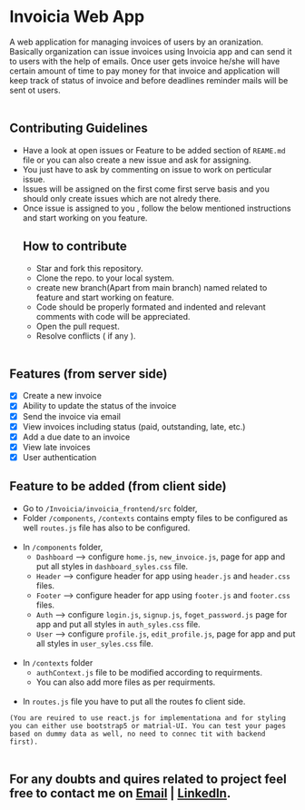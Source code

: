 # Invoicia Web App
A web application for managing invoices of users by an oranization.
Basically organization can issue invoices using Invoicia app and can send it to users with the help of emails.
Once user gets invoice he/she will have certain amount of time to pay money for that invoice and application
will keep track of status of invoice and before deadlines reminder mails will be sent ot users.
<br></br>

## Contributing Guidelines
- Have a look at open issues or Feature to be added section of `REAME.md` file or you can also create a new issue and ask for assigning.
- You just have to ask by commenting on issue to work on perticular issue.
- Issues will be assigned on the first come first serve basis and you should only create issues which are not alredy there.
- Once issue is assigned to you , follow the below mentioned instructions and start working on you feature.
  ## How to contribute
  - Star and fork this repository.
  - Clone the repo. to your local system.
  - create new branch(Apart from main branch) named related to feature and start working on feature.
  - Code should be properly formated and indented and relevant comments with code will be appreciated.
  - Open the pull request.
  - Resolve conflicts ( if any ).
<br></br>

## Features (from server side)
- [x] Create a new invoice
- [x] Ability to update the status of the invoice
- [x] Send the invoice via email
- [x] View invoices including status (paid, outstanding, late, etc.)
- [x] Add a due date to an invoice
- [x] View late invoices
- [x] User authentication

## Feature to be added (from client side)
- Go to `/Invoicia/invoicia_frontend/src` folder,
- Folder `/components`, `/contexts` contains empty files to be configured as well `routes.js` file has also to be configured.<br><br/>
- In `/components` folder,
  - `Dashboard` --> configure `home.js`, `new_invoice.js`, page for app and put all styles in `dashboard_syles.css` file.
  - `Header`    --> configure header for app using `header.js` and `header.css` files.
  - `Footer`    --> configure header for app using `footer.js` and `footer.css` files.
  - `Auth`      --> configure `login.js`, `signup.js`, `foget_password.js` page for app and put all styles in `auth_syles.css` file.
  - `User`      --> configure `profile.js`, `edit_profile.js`, page for app and put all styles in `user_syles.css` file.<br><br/>
- In `/contexts` folder
  - `authContext.js` file to be modified according to requirments.
  - You can also add more files as per requirments.<br><br/>
- In `routes.js` file you have to put all the routes fo client side.

`(You are reuired to use react.js for implementationa and for styling you can either use bootstrap5 or matrial-UI.
You can test your pages based on dummy data as well, no need to connec tit with backend first).`
<br></br>

## For any doubts and quires related to project feel free to contact me on [Email](mailto:ykk11@iitbbs.ac.in) | [LinkedIn](https://www.linkedin.com/in/yogesh-kansal-044a75194/).